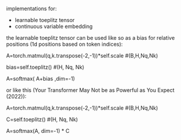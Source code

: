 implementations for:
  - learnable toeplitz tensor
  - continuous variable embedding

the learnable toeplitz tensor can be used like so as a bias for relative positions (1d positions based on token indices):

A=torch.matmul(q,k.transpose(-2,-1))*self.scale #(B,H,Nq,Nk)

bias=self.toeplitz() #(H, Nq, Nk)

A=softmax( A+bias ,dim=-1)

or like this (Your Transformer May Not be as Powerful as You Expect (2022)):

A=torch.matmul(q,k.transpose(-2,-1))*self.scale #(B,H,Nq,Nk)

C=self.toeplitz() #(H, Nq, Nk)

A=softmax(A, dim=-1) * C
